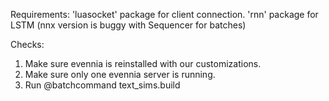 Requirements: 'luasocket' package for client connection.
'rnn' package for LSTM (nnx version is buggy with Sequencer for batches)

Checks:
1. Make sure evennia is reinstalled with our customizations.
2. Make sure only one evennia server is running.
3. Run @batchcommand text_sims.build
